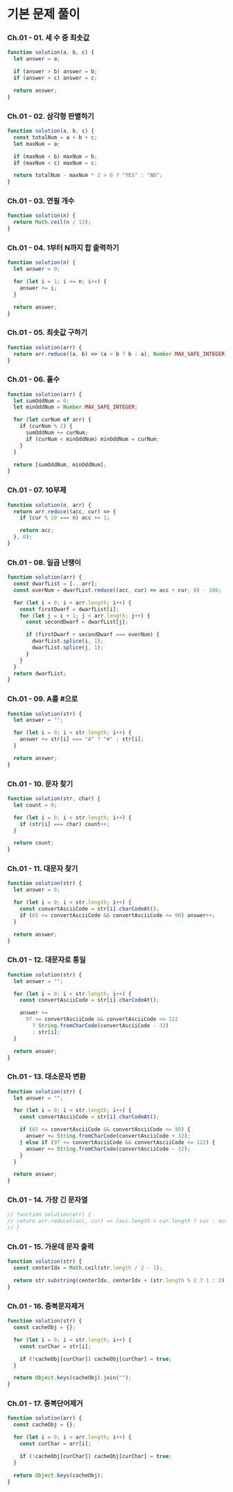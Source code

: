 # 기본 문제 풀이

### Ch.01 - 01. 세 수 중 최솟값

```js
function solution(a, b, c) {
  let answer = a;

  if (answer > b) answer = b;
  if (answer > c) answer = c;

  return answer;
}
```

### Ch.01 - 02. 삼각형 판별하기

```js
function solution(a, b, c) {
  const totalNum = a + b + c;
  let maxNum = a;

  if (maxNum < b) maxNum = b;
  if (maxNum < c) maxNum = c;

  return totalNum - maxNum * 2 > 0 ? "YES" : "NO";
}
```

### Ch.01 - 03. 연필 개수

```js
function solution(n) {
  return Math.ceil(n / 12);
}
```

### Ch.01 - 04. 1부터 N까지 합 출력하기

```js
function solution(n) {
  let answer = 0;

  for (let i = 1; i <= n; i++) {
    answer += i;
  }

  return answer;
}
```

### Ch.01 - 05. 최솟값 구하기

```js
function solution(arr) {
  return arr.reduce((a, b) => (a > b ? b : a), Number.MAX_SAFE_INTEGER);
}
```

### Ch.01 - 06. 홀수

```js
function solution(arr) {
  let sumOddNum = 0;
  let minOddNum = Number.MAX_SAFE_INTEGER;

  for (let curNum of arr) {
    if (curNum % 2) {
      sumOddNum += curNum;
      if (curNum < minOddNum) minOddNum = curNum;
    }
  }

  return [sumOddNum, minOddNum];
}
```

### Ch.01 - 07. 10부제

```js
function solution(n, arr) {
  return arr.reduce((acc, cur) => {
    if (cur % 10 === n) acc += 1;

    return acc;
  }, 0);
}
```

### Ch.01 - 08. 일곱 난쟁이

```js
function solution(arr) {
  const dwarfList = [...arr];
  const overNum = dwarfList.reduce((acc, cur) => acc + cur, 0) - 100;

  for (let i = 0; i < arr.length; i++) {
    const firstDwarf = dwarfList[i];
    for (let j = i + 1; j < arr.length; j++) {
      const secondDwarf = dwarfList[j];

      if (firstDwarf + secondDwarf === overNum) {
        dwarfList.splice(i, 1);
        dwarfList.splice(j, 1);
      }
    }
  }
  return dwarfList;
}
```

### Ch.01 - 09. A를 #으로

```js
function solution(str) {
  let answer = "";

  for (let i = 0; i < str.length; i++) {
    answer += str[i] === "A" ? "#" : str[i];
  }

  return answer;
}
```

### Ch.01 - 10. 문자 찾기

```js
function solution(str, char) {
  let count = 0;

  for (let i = 0; i < str.length; i++) {
    if (str[i] === char) count++;
  }

  return count;
}
```

### Ch.01 - 11. 대문자 찾기

```js
function solution(str) {
  let answer = 0;

  for (let i = 0; i < str.length; i++) {
    const convertAsciiCode = str[i].charCodeAt();
    if (65 <= convertAsciiCode && convertAsciiCode <= 90) answer++;
  }

  return answer;
}
```

### Ch.01 - 12. 대문자로 통일

```js
function solution(str) {
  let answer = "";

  for (let i = 0; i < str.length; i++) {
    const convertAsciiCode = str[i].charCodeAt();

    answer +=
      97 <= convertAsciiCode && convertAsciiCode <= 122
        ? String.fromCharCode(convertAsciiCode - 32)
        : str[i];
  }

  return answer;
}
```

### Ch.01 - 13. 대소문자 변환

```js
function solution(str) {
  let answer = "";

  for (let i = 0; i < str.length; i++) {
    const convertAsciiCode = str[i].charCodeAt();

    if (65 <= convertAsciiCode && convertAsciiCode <= 90) {
      answer += String.fromCharCode(convertAsciiCode + 32);
    } else if (97 <= convertAsciiCode && convertAsciiCode <= 122) {
      answer += String.fromCharCode(convertAsciiCode - 32);
    }
  }

  return answer;
}
```

### Ch.01 - 14. 가장 긴 문자열

```js
// function solution(arr) {
// return arr.reduce((acc, cur) => (acc.length < cur.length ? cur : acc), "");
// }
```

### Ch.01 - 15. 가운데 문자 출력

```js
function solution(str) {
  const centerIdx = Math.ceil(str.length / 2 - 1);

  return str.substring(centerIdx, centerIdx + (str.length % 2 ? 1 : 2));
}
```

### Ch.01 - 16. 중복문자제거

```js
function solution(str) {
  const cacheObj = {};

  for (let i = 0; i < str.length; i++) {
    const curChar = str[i];

    if (!cacheObj[curChar]) cacheObj[curChar] = true;
  }

  return Object.keys(cacheObj).join("");
}
```

### Ch.01 - 17. 중복단어제거

```js
function solution(arr) {
  const cacheObj = {};

  for (let i = 0; i < arr.length; i++) {
    const curChar = arr[i];

    if (!cacheObj[curChar]) cacheObj[curChar] = true;
  }

  return Object.keys(cacheObj);
}
```

